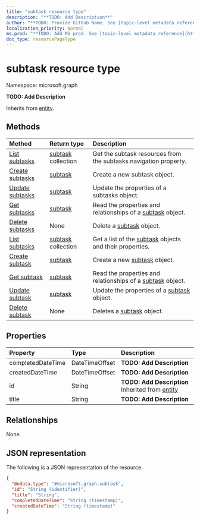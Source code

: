 ```yaml
---
title: "subtask resource type"
description: "**TODO: Add Description**"
author: "**TODO: Provide Github Name. See [topic-level metadata reference](https://msgo.azurewebsites.net/add/document/guidelines/metadata.html#topic-level-metadata)**"
localization_priority: Normal
ms.prod: "**TODO: Add MS prod. See [topic-level metadata reference](https://msgo.azurewebsites.net/add/document/guidelines/metadata.html#topic-level-metadata)**"
doc_type: resourcePageType
---
```


# subtask resource type

Namespace: microsoft.graph

**TODO: Add Description**


Inherits from [entity](../resources/entity.md).

## Methods
|Method|Return type|Description|
|:---|:---|:---|
|[List subtasks](../api/todotask-list-subtasks.md)|[subtask](../resources/subtask.md) collection|Get the subtask resources from the subtasks navigation property.|
|[Create subtasks](../api/todotask-post-subtasks.md)|[subtask](../resources/subtask.md)|Create a new subtask object.|
|[Update subtasks](../api/todotask-update-subtasks.md)|[subtask](../resources/subtask.md)|Update the properties of a subtasks object.|
|[Get subtasks](../api/todotask-get-subtask.md)|[subtask](../resources/subtask.md)|Read the properties and relationships of a [subtask](../resources/subtask.md) object.|
|[Delete subtasks](../api/todotask-delete-subtasks.md)|None|Delete a [subtask](../resources/subtask.md) object.|
|[List subtasks](../api/subtask-list.md)|[subtask](../resources/subtask.md) collection|Get a list of the [subtask](../resources/subtask.md) objects and their properties.|
|[Create subtask](../api/subtask-create.md)|[subtask](../resources/subtask.md)|Create a new [subtask](../resources/subtask.md) object.|
|[Get subtask](../api/subtask-get.md)|[subtask](../resources/subtask.md)|Read the properties and relationships of a [subtask](../resources/subtask.md) object.|
|[Update subtask](../api/subtask-update.md)|[subtask](../resources/subtask.md)|Update the properties of a [subtask](../resources/subtask.md) object.|
|[Delete subtask](../api/subtask-delete.md)|None|Deletes a [subtask](../resources/subtask.md) object.|

## Properties
|Property|Type|Description|
|:---|:---|:---|
|completedDateTime|DateTimeOffset|**TODO: Add Description**|
|createdDateTime|DateTimeOffset|**TODO: Add Description**|
|id|String|**TODO: Add Description** Inherited from [entity](../resources/entity.md)|
|title|String|**TODO: Add Description**|

## Relationships
None.

## JSON representation
The following is a JSON representation of the resource.
<!-- {
  "blockType": "resource",
  "keyProperty": "id",
  "@odata.type": "microsoft.graph.subtask",
  "baseType": "microsoft.graph.entity",
  "openType": false
}
-->
``` json
{
  "@odata.type": "#microsoft.graph.subtask",
  "id": "String (identifier)",
  "title": "String",
  "completedDateTime": "String (timestamp)",
  "createdDateTime": "String (timestamp)"
}
```

